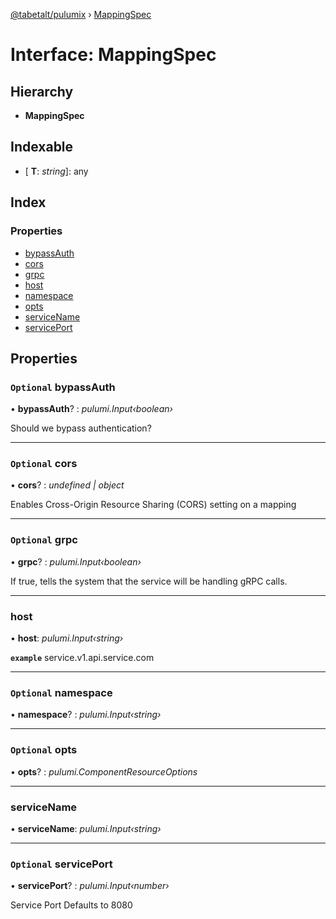 [@tabetalt/pulumix](../README.md) › [MappingSpec](mappingspec.md)

# Interface: MappingSpec

## Hierarchy

* **MappingSpec**

## Indexable

* \[ **T**: *string*\]: any

## Index

### Properties

* [bypassAuth](mappingspec.md#optional-bypassauth)
* [cors](mappingspec.md#optional-cors)
* [grpc](mappingspec.md#optional-grpc)
* [host](mappingspec.md#host)
* [namespace](mappingspec.md#optional-namespace)
* [opts](mappingspec.md#optional-opts)
* [serviceName](mappingspec.md#servicename)
* [servicePort](mappingspec.md#optional-serviceport)

## Properties

### `Optional` bypassAuth

• **bypassAuth**? : *pulumi.Input‹boolean›*

Should we bypass authentication?

___

### `Optional` cors

• **cors**? : *undefined | object*

Enables Cross-Origin Resource Sharing (CORS) setting on a mapping

___

### `Optional` grpc

• **grpc**? : *pulumi.Input‹boolean›*

If true, tells the system that the service will be handling gRPC calls.

___

###  host

• **host**: *pulumi.Input‹string›*

**`example`** service.v1.api.service.com

___

### `Optional` namespace

• **namespace**? : *pulumi.Input‹string›*

___

### `Optional` opts

• **opts**? : *pulumi.ComponentResourceOptions*

___

###  serviceName

• **serviceName**: *pulumi.Input‹string›*

___

### `Optional` servicePort

• **servicePort**? : *pulumi.Input‹number›*

Service Port
Defaults to 8080
